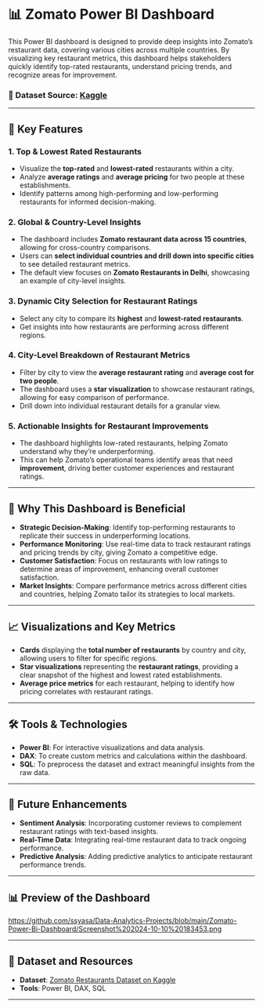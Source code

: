 # 📊 Zomato Power BI Dashboard

This Power BI dashboard is designed to provide deep insights into Zomato’s restaurant data, covering various cities across multiple countries. By visualizing key restaurant metrics, this dashboard helps stakeholders quickly identify top-rated restaurants, understand pricing trends, and recognize areas for improvement.

### 📂 Dataset Source: [Kaggle](https://www.kaggle.com)

---

## 🔑 Key Features

### 1. **Top & Lowest Rated Restaurants**
   - Visualize the **top-rated** and **lowest-rated** restaurants within a city.
   - Analyze **average ratings** and **average pricing** for two people at these establishments.
   - Identify patterns among high-performing and low-performing restaurants for informed decision-making.

### 2. **Global & Country-Level Insights**
   - The dashboard includes **Zomato restaurant data across 15 countries**, allowing for cross-country comparisons.
   - Users can **select individual countries and drill down into specific cities** to see detailed restaurant metrics.
   - The default view focuses on **Zomato Restaurants in Delhi**, showcasing an example of city-level insights.

### 3. **Dynamic City Selection for Restaurant Ratings**
   - Select any city to compare its **highest** and **lowest-rated restaurants**.
   - Get insights into how restaurants are performing across different regions.

### 4. **City-Level Breakdown of Restaurant Metrics**
   - Filter by city to view the **average restaurant rating** and **average cost for two people**.
   - The dashboard uses a **star visualization** to showcase restaurant ratings, allowing for easy comparison of performance.
   - Drill down into individual restaurant details for a granular view.

### 5. **Actionable Insights for Restaurant Improvements**
   - The dashboard highlights low-rated restaurants, helping Zomato understand why they’re underperforming.
   - This can help Zomato’s operational teams identify areas that need **improvement**, driving better customer experiences and restaurant ratings.

---

## 🌟 Why This Dashboard is Beneficial

- **Strategic Decision-Making**: Identify top-performing restaurants to replicate their success in underperforming locations.
- **Performance Monitoring**: Use real-time data to track restaurant ratings and pricing trends by city, giving Zomato a competitive edge.
- **Customer Satisfaction**: Focus on restaurants with low ratings to determine areas of improvement, enhancing overall customer satisfaction.
- **Market Insights**: Compare performance metrics across different cities and countries, helping Zomato tailor its strategies to local markets.

---

## 📈 Visualizations and Key Metrics

- **Cards** displaying the **total number of restaurants** by country and city, allowing users to filter for specific regions.
- **Star visualizations** representing the **restaurant ratings**, providing a clear snapshot of the highest and lowest rated establishments.
- **Average price metrics** for each restaurant, helping to identify how pricing correlates with restaurant ratings.

---

## 🛠️ Tools & Technologies

- **Power BI**: For interactive visualizations and data analysis.
- **DAX**: To create custom metrics and calculations within the dashboard.
- **SQL**: To preprocess the dataset and extract meaningful insights from the raw data.

---

## 📝 Future Enhancements

- **Sentiment Analysis**: Incorporating customer reviews to complement restaurant ratings with text-based insights.
- **Real-Time Data**: Integrating real-time restaurant data to track ongoing performance.
- **Predictive Analysis**: Adding predictive analytics to anticipate restaurant performance trends.

---

## 📊 Preview of the Dashboard

https://github.com/ssyasa/Data-Analytics-Projects/blob/main/Zomato-Power-Bi-Dashboard/Screenshot%202024-10-10%20183453.png

---

## 🔗 Dataset and Resources

- **Dataset**: [Zomato Restaurants Dataset on Kaggle](https://www.kaggle.com)
- **Tools**: Power BI, DAX, SQL

---

